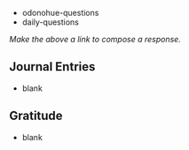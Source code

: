 
- odonohue-questions
- daily-questions

*Make the above a link to compose a response.*
## Journal Entries
-  blank

## Gratitude
- blank


